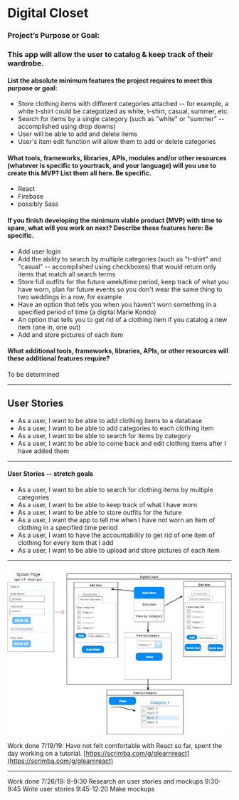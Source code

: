 # Digital Closet

### Project’s Purpose or Goal:

### This app will allow the user to catalog & keep track of their wardrobe.

#### List the absolute minimum features the project requires to meet this purpose or goal:

* Store clothing items with different categories attached -- for example, a white t-shirt could be categorized as white, t-shirt, casual, summer, etc.
* Search for items by a single category (such as "white" or "summer" -- accomplished using drop downs)
* User will be able to add and delete items
* User's item edit function will allow them to add or delete categories

#### What tools, frameworks, libraries, APIs, modules and/or other resources (whatever is specific to yourtrack, and your language) will you use to create this MVP? List them all here. Be specific.

* React
* Firebase
* possibly Sass

#### If you finish developing the minimum viable product (MVP) with time to spare, what will you work on next? Describe these features here: Be specific.

* Add user login
* Add the ability to search by multiple categories (such as "t-shirt" and "casual" -- accomplished using checkboxes) that would return only items that match all search terms
* Store full outfits for the future week/time period, keep track of what you have worn, plan for future events so you don't wear the same thing to two weddings in a row, for example
* Have an option that tells you when you haven't worn something in a specified period of time (a digital Marie Kondo)
* An option that tells you to get rid of a clothing item if you catalog a new item (one in, one out)
* Add and store pictures of each item

#### What additional tools, frameworks, libraries, APIs, or other resources will these additional features require?

To be determined

<hr>

## User Stories

* As a user, I want to be able to add clothing items to a database
* As a user, I want to be able to add categories to each clothing item
* As a user, I want to be able to search for items by category
* As a user, I want to be able to come back and edit clothing items after I have added them
<hr>

#### User Stories -- stretch goals

* As a user, I want to be able to search for clothing items by multiple categories
* As a user, I want to be able to keep track of what I have worn
* As a user, I want to be able to store outfits for the future
* As a user, I want the app to tell me when I have not worn an item of clothing in a specified time period
* As a user, I want to have the accountability to get rid of one item of clothing for every item that I add
* As a user, I want to be able to upload and store pictures of each item

<hr>

![User Interface](./digital-closet-mock.jpg)

Work done 7/19/19:
Have not felt comfortable with React so far, spent the day working on a tutorial. [https://scrimba.com/g/glearnreact](https://scrimba.com/g/glearnreact)

<hr>

Work done 7/26/19:
8-9:30 Research on user stories and mockups
9:30-9:45 Write user stories
9:45-12:20 Make mockups